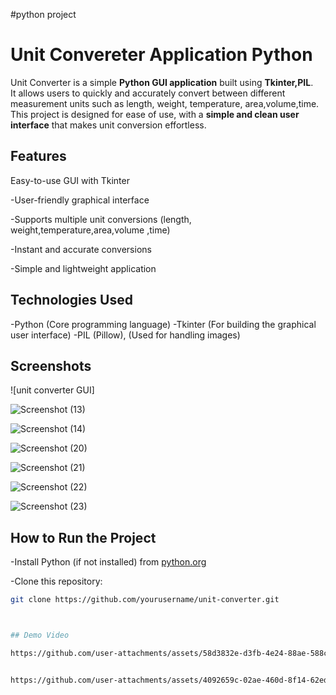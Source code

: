 #python project

# Unit Convereter Application Python

Unit Converter is a simple **Python GUI application** built using **Tkinter,PIL**.  
It allows users to quickly and accurately convert between different measurement units such as length, weight, temperature, area,volume,time.
This project is designed for ease of use, with a **simple and clean user interface** that makes unit conversion effortless.



## Features

Easy-to-use GUI with Tkinter

 -User-friendly graphical interface 

 -Supports multiple unit conversions (length, weight,temperature,area,volume ,time) 

 -Instant and accurate conversions
 
-Simple and lightweight application  



## Technologies Used

-Python (Core programming language)
-Tkinter (For building the graphical user interface) 
-PIL (Pillow), (Used for handling images)



## Screenshots

![unit converter GUI]

![Screenshot (13)](https://github.com/user-attachments/assets/3f9bbda4-ad7d-4fb6-b1c2-d03ba012bfa7)

![Screenshot (14)](https://github.com/user-attachments/assets/ab32ebc5-1959-46e7-8c38-1b87b0b5de99)

![Screenshot (20)](https://github.com/user-attachments/assets/9808dd83-d164-489f-81bd-cc889b1f49af)

![Screenshot (21)](https://github.com/user-attachments/assets/da6857ac-4be8-448f-962b-ed680a8901ec)

![Screenshot (22)](https://github.com/user-attachments/assets/0d6b024c-92eb-4b60-b8d0-b0b2488f92fc)

![Screenshot (23)](https://github.com/user-attachments/assets/50a6e3aa-7904-4dc3-83af-3258e461177a)



##  How to Run the Project 

-Install Python (if not installed) from [python.org](https://www.python.org/downloads/) 

-Clone this repository:  
   ```bash
   git clone https://github.com/yourusername/unit-converter.git



## Demo Video

https://github.com/user-attachments/assets/58d3832e-d3fb-4e24-88ae-588ccf38e8f0


https://github.com/user-attachments/assets/4092659c-02ae-460d-8f14-62edc0594a68




